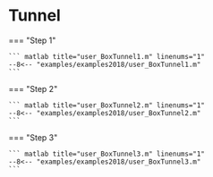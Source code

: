 # Tunnel

=== "Step 1"

    ``` matlab title="user_BoxTunnel1.m" linenums="1"
    --8<-- "examples/examples2018/user_BoxTunnel1.m"
    ```

=== "Step 2"

    ``` matlab title="user_BoxTunnel2.m" linenums="1"
    --8<-- "examples/examples2018/user_BoxTunnel2.m"
    ```

=== "Step 3"

    ``` matlab title="user_BoxTunnel3.m" linenums="1"
    --8<-- "examples/examples2018/user_BoxTunnel3.m"
    ```

